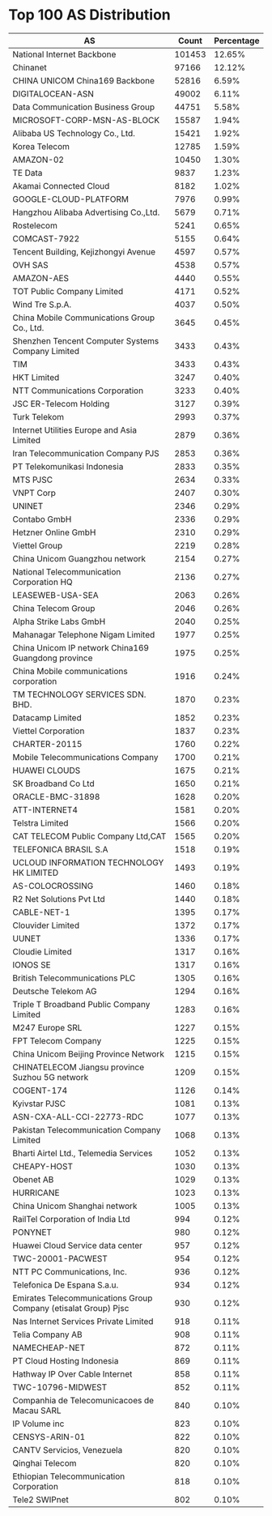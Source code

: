 # Top 100 AS Distribution
| AS | Count | Percentage |
|----|----|----|
| National Internet Backbone | 101453 | 12.65% |
| Chinanet | 97166 | 12.12% |
| CHINA UNICOM China169 Backbone | 52816 | 6.59% |
| DIGITALOCEAN-ASN | 49002 | 6.11% |
| Data Communication Business Group | 44751 | 5.58% |
| MICROSOFT-CORP-MSN-AS-BLOCK | 15587 | 1.94% |
| Alibaba US Technology Co., Ltd. | 15421 | 1.92% |
| Korea Telecom | 12785 | 1.59% |
| AMAZON-02 | 10450 | 1.30% |
| TE Data | 9837 | 1.23% |
| Akamai Connected Cloud | 8182 | 1.02% |
| GOOGLE-CLOUD-PLATFORM | 7976 | 0.99% |
| Hangzhou Alibaba Advertising Co.,Ltd. | 5679 | 0.71% |
| Rostelecom | 5241 | 0.65% |
| COMCAST-7922 | 5155 | 0.64% |
| Tencent Building, Kejizhongyi Avenue | 4597 | 0.57% |
| OVH SAS | 4538 | 0.57% |
| AMAZON-AES | 4440 | 0.55% |
| TOT Public Company Limited | 4171 | 0.52% |
| Wind Tre S.p.A. | 4037 | 0.50% |
| China Mobile Communications Group Co., Ltd. | 3645 | 0.45% |
| Shenzhen Tencent Computer Systems Company Limited | 3433 | 0.43% |
| TIM | 3433 | 0.43% |
| HKT Limited | 3247 | 0.40% |
| NTT Communications Corporation | 3233 | 0.40% |
| JSC ER-Telecom Holding | 3127 | 0.39% |
| Turk Telekom | 2993 | 0.37% |
| Internet Utilities Europe and Asia Limited | 2879 | 0.36% |
| Iran Telecommunication Company PJS | 2853 | 0.36% |
| PT Telekomunikasi Indonesia | 2833 | 0.35% |
| MTS PJSC | 2634 | 0.33% |
| VNPT Corp | 2407 | 0.30% |
| UNINET | 2346 | 0.29% |
| Contabo GmbH | 2336 | 0.29% |
| Hetzner Online GmbH | 2310 | 0.29% |
| Viettel Group | 2219 | 0.28% |
| China Unicom Guangzhou network | 2154 | 0.27% |
| National Telecommunication Corporation HQ | 2136 | 0.27% |
| LEASEWEB-USA-SEA | 2063 | 0.26% |
| China Telecom Group | 2046 | 0.26% |
| Alpha Strike Labs GmbH | 2040 | 0.25% |
| Mahanagar Telephone Nigam Limited | 1977 | 0.25% |
| China Unicom IP network China169 Guangdong province | 1975 | 0.25% |
| China Mobile communications corporation | 1916 | 0.24% |
| TM TECHNOLOGY SERVICES SDN. BHD. | 1870 | 0.23% |
| Datacamp Limited | 1852 | 0.23% |
| Viettel Corporation | 1837 | 0.23% |
| CHARTER-20115 | 1760 | 0.22% |
| Mobile Telecommunications Company | 1700 | 0.21% |
| HUAWEI CLOUDS | 1675 | 0.21% |
| SK Broadband Co Ltd | 1650 | 0.21% |
| ORACLE-BMC-31898 | 1628 | 0.20% |
| ATT-INTERNET4 | 1581 | 0.20% |
| Telstra Limited | 1566 | 0.20% |
| CAT TELECOM Public Company Ltd,CAT | 1565 | 0.20% |
| TELEFONICA BRASIL S.A | 1518 | 0.19% |
| UCLOUD INFORMATION TECHNOLOGY HK LIMITED | 1493 | 0.19% |
| AS-COLOCROSSING | 1460 | 0.18% |
| R2 Net Solutions Pvt Ltd | 1440 | 0.18% |
| CABLE-NET-1 | 1395 | 0.17% |
| Clouvider Limited | 1372 | 0.17% |
| UUNET | 1336 | 0.17% |
| Cloudie Limited | 1317 | 0.16% |
| IONOS SE | 1317 | 0.16% |
| British Telecommunications PLC | 1305 | 0.16% |
| Deutsche Telekom AG | 1294 | 0.16% |
| Triple T Broadband Public Company Limited | 1283 | 0.16% |
| M247 Europe SRL | 1227 | 0.15% |
| FPT Telecom Company | 1225 | 0.15% |
| China Unicom Beijing Province Network | 1215 | 0.15% |
| CHINATELECOM Jiangsu province Suzhou 5G network | 1209 | 0.15% |
| COGENT-174 | 1126 | 0.14% |
| Kyivstar PJSC | 1081 | 0.13% |
| ASN-CXA-ALL-CCI-22773-RDC | 1077 | 0.13% |
| Pakistan Telecommunication Company Limited | 1068 | 0.13% |
| Bharti Airtel Ltd., Telemedia Services | 1052 | 0.13% |
| CHEAPY-HOST | 1030 | 0.13% |
| Obenet AB | 1029 | 0.13% |
| HURRICANE | 1023 | 0.13% |
| China Unicom Shanghai network | 1005 | 0.13% |
| RailTel Corporation of India Ltd | 994 | 0.12% |
| PONYNET | 980 | 0.12% |
| Huawei Cloud Service data center | 957 | 0.12% |
| TWC-20001-PACWEST | 954 | 0.12% |
| NTT PC Communications, Inc. | 936 | 0.12% |
| Telefonica De Espana S.a.u. | 934 | 0.12% |
| Emirates Telecommunications Group Company (etisalat Group) Pjsc | 930 | 0.12% |
| Nas Internet Services Private Limited | 918 | 0.11% |
| Telia Company AB | 908 | 0.11% |
| NAMECHEAP-NET | 872 | 0.11% |
| PT Cloud Hosting Indonesia | 869 | 0.11% |
| Hathway IP Over Cable Internet | 858 | 0.11% |
| TWC-10796-MIDWEST | 852 | 0.11% |
| Companhia de Telecomunicacoes de Macau SARL | 840 | 0.10% |
| IP Volume inc | 823 | 0.10% |
| CENSYS-ARIN-01 | 822 | 0.10% |
| CANTV Servicios, Venezuela | 820 | 0.10% |
| Qinghai Telecom | 820 | 0.10% |
| Ethiopian Telecommunication Corporation | 818 | 0.10% |
| Tele2 SWIPnet | 802 | 0.10% |
